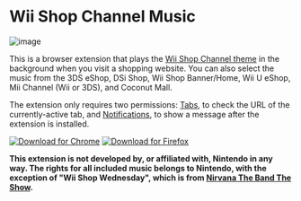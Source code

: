 # Wii Shop Channel Music

![image](https://user-images.githubusercontent.com/3879063/151822369-ac4b1ea6-4c32-4918-a866-4cdf80758e43.png)


This is a browser extension that plays the [Wii Shop Channel theme](https://www.youtube.com/watch?v=yyjUmv1gJEg) in the background when you visit a shopping website. You can also select the music from the 3DS eShop, DSi Shop, Wii Shop Banner/Home, Wii U eShop, Mii Channel (Wii or 3DS), and Coconut Mall.

The extension only requires two permissions: [Tabs](https://developer.mozilla.org/en-US/docs/Mozilla/Add-ons/WebExtensions/API/tabs), to check the URL of the currently-active tab, and [Notifications](https://developer.mozilla.org/en-US/docs/Mozilla/Add-ons/WebExtensions/user_interface/Notifications), to show a message after the extension is installed.

[![Download for Chrome](https://corbin.io/img/chrome-button.png)](https://chrome.google.com/webstore/detail/camjnljbmplngaalikoefoibonimfhkd) [![Download for Firefox](https://corbin.io/img/firefox-button.png)](https://addons.mozilla.org/en-US/firefox/addon/wii-shop-channel/)

**This extension is not developed by, or affiliated with, Nintendo in any way. The rights for all included music belongs to Nintendo, with the exception of "Wii Shop Wednesday", which is from [Nirvana The Band The Show](https://www.youtube.com/watch?v=B_qnI1WrlnU).**